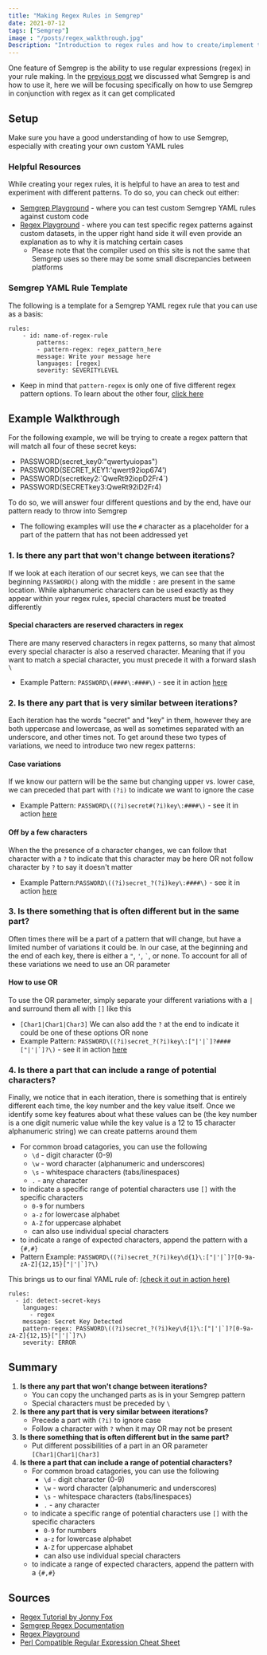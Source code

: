 ```yaml
---
title: "Making Regex Rules in Semgrep"
date: 2021-07-12
tags: ["Semgrep"]
image : "/posts/regex_walkthrough.jpg"
Description: "Introduction to regex rules and how to create/implement them within Sempgrep."
---
```

One feature of Semgrep is the ability to use regular expressions (regex) in your rule making. In the [previous post](/posts/semgrep_intro/semgrepnotes/) we discussed what Semgrep is and how to use it, here we will be focusing specifically on how to use Semgrep in conjunction with regex as it can get complicated

## Setup
Make sure you have a good understanding of how to use Semgrep, especially with creating your own custom YAML rules
### Helpful Resources
While creating your regex rules, it is helpful to have an area to test and experiment with different patterns. To do so, you can check out either:
- [Semgrep Playground](https://semgrep.dev/editor) - where you can test custom Semgrep YAML rules against custom code
- [Regex Playground](https://regex101.com/) - where you can test specific regex patterns against custom datasets, in the upper right hand side it will even provide an explanation as to why it is matching certain cases
    - Please note that the compiler used on this site is not the same that Semgrep uses so there may be some small discrepancies between platforms

### Semgrep YAML Rule Template
The following is a template for a Semgrep YAML regex rule that you can use as a basis:
```
rules:
    - id: name-of-regex-rule
        patterns:
        - pattern-regex: regex_pattern_here
        message: Write your message here
        languages: [regex]
        severity: SEVERITYLEVEL
```
- Keep in mind that `pattern-regex` is only one of five different regex pattern options. To learn about the other four, [click here](/posts/semgrep_intro/semgrepnotes/#regex-patterns)


## Example Walkthrough
For the following example, we will be trying to create a regex pattern that will match all four of these secret keys:
- PASSWORD(secret_key0:"qwertyuiopas")
- PASSWORD(SECRET_KEY1:'qwert92iop674')
- PASSWORD(secretkey2:\`QweRt92iopD2Fr4`)
- PASSWORD(SECRETkey3:QweRt92iD2Fr4)

To do so, we will answer four different questions and by the end, have our pattern ready to throw into Semgrep
- The following examples will use the `#` character as a placeholder for a part of the pattern that has not been addressed yet

### 1. Is there any part that won't change between iterations?
If we look at each iteration of our secret keys, we can see that the beginning `PASSWORD()` along with the middle `:` are present in the same location. While alphanumeric characters can be used exactly as they appear within your regex rules, special characters must be treated differently
#### Special characters are reserved characters in regex
There are many reserved characters in regex patterns, so many that almost every special character is also a reserved character. Meaning that if you want to match a special character, you must precede it with a forward slash `\`
- Example Pattern: `PASSWORD\(####\:####\)` - see it in action [here](https://regex101.com/r/I3kps1/1/)

### 2. Is there any part that is very similar between iterations?
Each iteration has the words "secret" and "key" in them, however they are both uppercase and lowercase, as well as sometimes separated with an underscore, and other times not. To get around these two types of variations, we need to introduce two new regex patterns:
#### Case variations
If we know our pattern will be the same but changing upper vs. lower case, we can preceded that part with `(?i)` to indicate we want to ignore the case
- Example Pattern: `PASSWORD\((?i)secret#(?i)key\:####\)` - see it in action [here](https://regex101.com/r/brTBsG/1)
#### Off by a few characters
When the the presence of a character changes, we can follow that character with a `?` to indicate that this character may be here OR not
follow character by `?` to say it doesn't matter
- Example Pattern:`PASSWORD\((?i)secret_?(?i)key\:####\)` - see it in action [here](https://regex101.com/r/3JVdKV/1)

### 3. Is there something that is often different but in the same part?
Often times there will be a part of a pattern that will change, but have a limited number of variations it could be. In our case, at the beginning and the end of each key, there is either a `"`, `'`, `` ` ``, or none. To account for all of these variations we need to use an OR parameter
#### How to use OR
To use the OR parameter, simply separate your different variations with a `|` and surround them all with `[]` like this
- `[Char1|Char1|Char3]`
We can also add the `?` at the end to indicate it could be one of these options OR none
- Example Pattern: ``PASSWORD\((?i)secret_?(?i)key\:["|'|`]?####["|'|`]?\)`` - see it in action [here](https://regex101.com/r/jSO4Xq/1)

### 4. Is there a part that can include a range of potential characters?
Finally, we notice that in each iteration, there is something that is entirely different each time, the key number and the key value itself. Once we identify some key features about what these values can be (the key number is a one digit numeric value while the key value is a 12 to 15 character alphanumeric string) we can create patterns around them
- For common broad catagories, you can use the following
    - `\d` - digit character (0-9)
    - `\w` - word character (alphanumeric and underscores)
    - `\s` - whitespace characters (tabs/linespaces)
    - `.` - any character
- to indicate a specific range of potential characters use `[]` with the specific characters
    - `0-9` for numbers
    - `a-z` for lowercase alphabet
    - `A-Z` for uppercase alphabet
    - can also use individual special characters
- to indicate a range of expected characters, append the pattern with a `{#,#}`
- Pattern Example: ``PASSWORD\((?i)secret_?(?i)key\d{1}\:["|'|`]?[0-9a-zA-Z]{12,15}["|'|`]?\)``

This brings us to our final YAML rule of: [(check it out in action here)](https://semgrep.dev/s/s0merset7:regex_pattern_matching)
```
rules:
  - id: detect-secret-keys
    languages:
      - regex
    message: Secret Key Detected
    pattern-regex: PASSWORD\((?i)secret_?(?i)key\d{1}\:["|'|`]?[0-9a-zA-Z]{12,15}["|'|`]?\)
    severity: ERROR
```

## Summary
1. **Is there any part that won't change between iterations?**
    - You can copy the unchanged parts as is in your Semgrep pattern
    - Special characters must be preceded by `\`
2. **Is there any part that is very similar between iterations?**
    - Precede a part with `(?i)` to ignore case
    - Follow a character with `?` when it may OR may not be present
3. **Is there something that is often different but in the same part?**
    - Put different possibilities of a part in an OR parameter `[Char1|Char1|Char3]`
4. **Is there a part that can include a range of potential characters?**
    - For common broad catagories, you can use the following
        - `\d` - digit character (0-9)
        - `\w` - word character (alphanumeric and underscores)
        - `\s` - whitespace characters (tabs/linespaces)
        - `.` - any character
    - to indicate a specific range of potential characters use `[]` with the specific characters
        - `0-9` for numbers
        - `a-z` for lowercase alphabet
        - `A-Z` for uppercase alphabet
        - can also use individual special characters
    - to indicate a range of expected characters, append the pattern with a `{#,#}`

## Sources
- [Regex Tutorial by Jonny Fox](https://medium.com/factory-mind/regex-tutorial-a-simple-cheatsheet-by-examples-649dc1c3f285)
- [Semgrep Regex Documentation](https://semgrep.dev/docs/writing-rules/rule-syntax/#pattern-regex)
- [Regex Playground](https://regex101.com/)
- [Perl Compatible Regular Expression Cheat Sheet](https://learnxinyminutes.com/docs/pcre/)